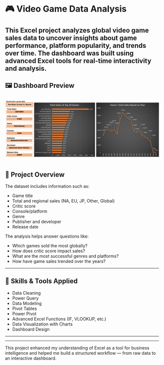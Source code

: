 # 🎮 Video Game Data Analysis
This Excel project analyzes global video game sales data to uncover insights about game performance, platform popularity, and trends over time. The dashboard was built using advanced Excel tools for real-time interactivity and analysis.
---

## 🖼️ Dashboard Preview

![Video Game Data Analysis Dashboard](/Excel%20Learning/Images/Video_Game_Data_Analysis_Dashboard_(Learning%20EXCEL).png)
---

## 📁 Project Overview

The dataset includes information such as:

- Game title  
- Total and regional sales (NA, EU, JP, Other, Global)  
- Critic score  
- Console/platform  
- Genre  
- Publisher and developer  
- Release date  

The analysis helps answer questions like:
- Which games sold the most globally?
- How does critic score impact sales?
- What are the most successful genres and platforms?
- How have game sales trended over the years?

---

## 🧠 Skills & Tools Applied

- Data Cleaning  
- Power Query  
- Data Modeling  
- Pivot Tables  
- Power Pivot  
- Advanced Excel Functions (IF, VLOOKUP, etc.)  
- Data Visualization with Charts  
- Dashboard Design



---


---

This project enhanced my understanding of Excel as a tool for business intelligence and helped me build a structured workflow — from raw data to an interactive dashboard.

